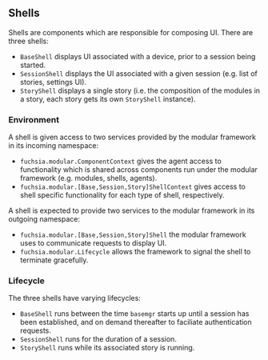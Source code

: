 ## Shells

Shells are components which are responsible for composing UI. There are three
shells:

*   `BaseShell` displays UI associated with a device, prior to a session being
    started.
*   `SessionShell` displays the UI associated with a given session (e.g. list of
    stories, settings UI).
*   `StoryShell` displays a single story (i.e. the composition of the modules in
    a story, each story gets its own `StoryShell` instance).

### Environment

A shell is given access to two services provided by the modular framework in its
incoming namespace:

*   `fuchsia.modular.ComponentContext` gives the agent access to functionality
    which is shared across components run under the modular framework (e.g.
    modules, shells, agents).
*   `fuchsia.modular.[Base,Session,Story]ShellContext` gives access to shell
    specific functionality for each type of shell, respectively.

A shell is expected to provide two services to the modular framework in its
outgoing namespace:

*   `fuchsia.modular.[Base,Session,Story]Shell` the modular framework uses to
    communicate requests to display UI.
*   `fuchsia.modular.Lifecycle` allows the framework to signal the shell to
    terminate gracefully.

### Lifecycle

The three shells have varying lifecycles:

*   `BaseShell` runs between the time `basemgr` starts up until a session has
    been established, and on demand thereafter to faciliate authentication
    requests.
*   `SessionShell` runs for the duration of a session.
*   `StoryShell` runs while its associated story is running.
